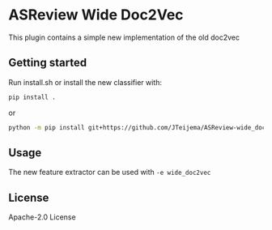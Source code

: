 # ASReview Wide Doc2Vec

This plugin contains a simple new implementation of the old doc2vec


## Getting started

Run install.sh or install the new classifier with:

```bash
pip install .
```

or

```bash
python -m pip install git+https://github.com/JTeijema/ASReview-wide_doc2vec.git
```

## Usage
The new feature extractor can be used with `-e wide_doc2vec`

## License
Apache-2.0 License 
